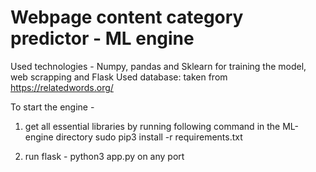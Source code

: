# Webpage content category predictor - ML engine
Used technologies - Numpy, pandas and Sklearn for training the model, web scrapping and Flask
Used database: taken from https://relatedwords.org/

To start the engine - 

1) get all essential libraries by running following command in the ML-engine directory
sudo pip3 install -r requirements.txt

2) run flask - python3 app.py on any port
